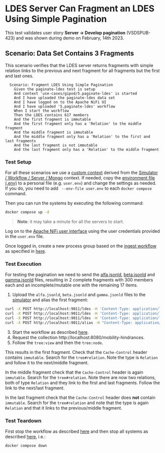 # LDES Server Can Fragment an LDES Using Simple Pagination
This test validates user story **Server -> Develop pagination** (VSDSPUB-423) and was shown during demo on February, 14th 2023.

## Scenario: Data Set Contains 3 Fragments
This scenario verifies that the LDES server returns fragments with simple relation links to the previous and next fragment for all fragments but the first and last ones.
```gherkin
  Scenario: Fragment LDES Using Simple Pagination
    Given the paginate-ldes test is setup
    And context 'use-cases/gipod/5.paginate-ldes' is started
    And I have uploaded the paginate-ldes data set
    And I have logged on to the Apache NiFi UI
    And I have uploaded '5.paginate-ldes' workflow
    When I start the workflow
    Then the LDES contains 617 members
    And the first fragment is immutable
    And the first fragment only has a 'Relation' to the middle fragment
    And the middle fragment is immutable
    And the middle fragment only has a 'Relation' to the first and last fragments
    And the last fragment is not immutable
    And the last fragment only has a 'Relation' to the middle fragment
```

### Test Setup
For all these scenarios we use a [custom context](./docker-compose.yml) derived from the [Simulator / Workflow / Server / Mongo](../../../support/context/simulator-workflow-server-mongo/README.md) context. If needed, copy the [environment file (.env)](./.env) to a personal file (e.g. `user.env`) and change the settings as needed. If you do, you need to add ` --env-file user.env` to each `docker compose` command.

Then you can run the systems by executing the following command:
```bash
docker compose up -d
```
> **Note**: it may take a minute for all the servers to start.

Log on to the [Apache NiFi user interface](https://localhost:8443/nifi) using the user credentials provided in the `user.env` file.

Once logged in, create a new process group based on the [ingest workflow](./nifi-workflow.json) as specified in [here](../../../support/context/workflow/README.md#creating-a-workflow).

### Test Execution
For testing the pagination we need to send the [alfa.jsonld](./data/alfa.jsonld), [beta.jsonld](./data/beta.jsonld) and [gamma.jsonld](./data/gamma.jsonld) files, resulting in 2 complete fragments with 300 members each and an incomplete/mutable one with the remaining 17 items.

1. Upload the `alfa.jsonld`, `beta.jsonld` and `gamma.jsonld` files to the [simulator](http://localhost:9011/) and alias the first fragment:
```bash
curl -X POST http://localhost:9011/ldes -H 'Content-Type: application/ld+json' -d '@data/alfa.jsonld'
curl -X POST http://localhost:9011/ldes -H 'Content-Type: application/ld+json' -d '@data/beta.jsonld'
curl -X POST http://localhost:9011/ldes -H 'Content-Type: application/ld+json' -d '@data/gamma.jsonld'
curl -X POST http://localhost:9011/alias -H "Content-Type: application/json" -d '@create-alias.json'
```
3. Start the workflow as described [here](../../../support/context/workflow/README.md#starting-a-workflow).
4. Request the collection http://localhost:8080/mobility-hindrances.
5. Follow the `tree:view` and then the `tree:node`.

This results in the first fragment. Check that the `Cache-Control` header contains `immutable`. Search for the `tree#relation`. Note the type is `Relation` and follow it to the next/middle fragment.

In the middle fragment check that the `Cache-Control` header is again `immutable`. Search for the `tree#relation`. Note there are now two relations, both of type `Relation` and they link to the first and last fragments. Follow the link to the next/last fragment.

In the last fragment check that the `Cache-Control` header does **not** contain `immutable`. Search for the `tree#relation` and note that the type is again `Relation` and that it links to the previous/middle fragment.

### Test Teardown
First stop the workflow as described [here](../../../support/context/workflow/README.md#stopping-a-workflow) and then stop all systems as described [here](../../../support/context/simulator-workflow-sink/README.md#stop-the-systems), i.e.:
```bash
docker compose down
```
